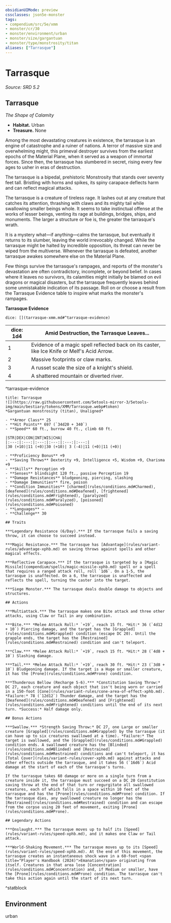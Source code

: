 ```yaml
---
obsidianUIMode: preview
cssclasses: json5e-monster
tags:
- compendium/src/5e/xmm
- monster/cr/30
- monster/environment/urban
- monster/size/gargantuan
- monster/type/monstrosity/titan
aliases: ["Tarrasque"]
---
```

# Tarrasque
*Source: SRD 5.2*  

## Tarrasque

*The Shape of Calamity*

- **Habitat.** Urban  
- **Treasure.** None  

Among the most devastating creatures in existence, the tarrasque is an engine of catastrophe and a ruiner of nations. A terror of massive size and overwhelming might, this primeval destroyer survives from the earliest epochs of the Material Plane, when it served as a weapon of immortal forces. Since then, the tarrasque has slumbered in secret, rising every few ages to usher in eras of destruction.

The tarrasque is a bipedal, prehistoric Monstrosity that stands over seventy feet tall. Bristling with horns and spikes, its spiny carapace deflects harm and can reflect magical attacks.

The tarrasque is a creature of tireless rage. It lashes out at any creature that catches its attention, thrashing with claws and its mighty tail while swallowing smaller beings whole. It seems to take instinctual offense at the works of lesser beings, venting its rage at buildings, bridges, ships, and monuments. The larger a structure or foe is, the greater the tarrasque's wrath.

It is a mystery what—if anything—calms the tarrasque, but eventually it returns to its slumber, leaving the world irrevocably changed. While the tarrasque might be halted by incredible opposition, its threat can never be wiped from the multiverse. Whenever the tarrasque is defeated, another tarrasque awakes somewhere else on the Material Plane.

Few things survive the tarrasque's rampages, and reports of the monster's devastation are often contradictory, incomplete, or beyond belief. In cases where it leaves no survivors, its calamities might initially be blamed on evil dragons or magical disasters, but the tarrasque frequently leaves behind some unmistakable indication of its passage. Roll on or choose a result from the Tarrasque Evidence table to inspire what marks the monster's rampages.

**Tarrasque Evidence**

`dice: [](tarrasque-xmm.md#^tarrasque-evidence)`

| dice: 1d4 | Amid Destruction, the Tarrasque Leaves... |
|-----------|-------------------------------------------|
| 1 | Evidence of a magic spell reflected back on its caster, like Ice Knife or Melf's Acid Arrow. |
| 2 | Massive footprints or claw marks. |
| 3 | A russet scale the size of a knight's shield. |
| 4 | A shattered mountain or diverted river. |
^tarrasque-evidence

```ad-statblock
title: Tarrasque
![](https://raw.githubusercontent.com/5etools-mirror-3/5etools-img/main/bestiary/tokens/XMM/Tarrasque.webp#token)
*Gargantuan monstrosity (titan), Unaligned*

- **Armor Class** 25
- **Hit Points** 697 (`34d20 + 340`)
- **Speed** 60 ft., burrow 40 ft., climb 60 ft.

|STR|DEX|CON|INT|WIS|CHA|
|:---:|:---:|:---:|:---:|:---:|:---:|
|30 (+10)|11 (+0)|30 (+10)| 3 (-4)|11 (+0)|11 (+0)|

- **Proficiency Bonus** +9
- **Saving Throws** Dexterity +9, Intelligence +5, Wisdom +9, Charisma +9
- **Skills** Perception +9
- **Senses** blindsight 120 ft., passive Perception 19
- **Damage Resistances** bludgeoning, piercing, slashing
- **Damage Immunities** fire, poison
- **Condition Immunities** [charmed](rules/conditions.md#Charmed), [deafened](rules/conditions.md#Deafened), [frightened](rules/conditions.md#Frightened), [paralyzed](rules/conditions.md#Paralyzed), [poisoned](rules/conditions.md#Poisoned)
- **Languages** —
- **Challenge** 30

## Traits

***Legendary Resistance (6/Day).*** If the tarrasque fails a saving throw, it can choose to succeed instead.

***Magic Resistance.*** The tarrasque has [Advantage](rules/variant-rules/advantage-xphb.md) on saving throws against spells and other magical effects.

***Reflective Carapace.*** If the tarrasque is targeted by a [Magic Missile](compendium/spells/magic-missile-xphb.md) spell or a spell that requires a ranged attack roll, roll `1d6`. On a 1-5, the tarrasque is unaffected. On a 6, the tarrasque is unaffected and reflects the spell, turning the caster into the target.

***Siege Monster.*** The tarrasque deals double damage to objects and structures.

## Actions

***Multiattack.*** The tarrasque makes one Bite attack and three other attacks, using Claw or Tail in any combination.

***Bite.*** *Melee Attack Roll:* `+19`, reach 15 ft. *Hit:* 36 (`4d12 + 10`) Piercing damage, and the target has the [Grappled](rules/conditions.md#Grappled) condition (escape DC 20). Until the grapple ends, the target has the [Restrained](rules/conditions.md#Restrained) condition and can't teleport.

***Claw.*** *Melee Attack Roll:* `+19`, reach 15 ft. *Hit:* 28 (`4d8 + 10`) Slashing damage.

***Tail.*** *Melee Attack Roll:* `+19`, reach 30 ft. *Hit:* 23 (`3d8 + 10`) Bludgeoning damage. If the target is a Huge or smaller creature, it has the [Prone](rules/conditions.md#Prone) condition.

***Thunderous Bellow (Recharge 5-6).*** *Constitution Saving Throw:* DC 27, each creature and each object that isn't being worn or carried in a 150-foot [Cone](rules/variant-rules/cone-area-of-effect-xphb.md). *Failure:* 78 (`12d12`) Thunder damage, and the target has the [Deafened](rules/conditions.md#Deafened) and [Frightened](rules/conditions.md#Frightened) conditions until the end of its next turn. *Success:* Half damage only.

## Bonus Actions

***Swallow.*** *Strength Saving Throw:* DC 27, one Large or smaller creature [Grappled](rules/conditions.md#Grappled) by the tarrasque (it can have up to six creatures swallowed at a time). *Failure:* The target is swallowed, and the [Grappled](rules/conditions.md#Grappled) condition ends. A swallowed creature has the [Blinded](rules/conditions.md#Blinded) and [Restrained](rules/conditions.md#Restrained) conditions and can't teleport, it has [Total Cover](rules/variant-rules/cover-xphb.md) against attacks and other effects outside the tarrasque, and it takes 56 (`16d6`) Acid damage at the start of each of the tarrasque's turns.

If the tarrasque takes 60 damage or more on a single turn from a creature inside it, the tarrasque must succeed on a DC 20 Constitution saving throw at the end of that turn or regurgitate all swallowed creatures, each of which falls in a space within 10 feet of the tarrasque and has the [Prone](rules/conditions.md#Prone) condition. If the tarrasque dies, any swallowed creature no longer has the [Restrained](rules/conditions.md#Restrained) condition and can escape from the corpse using 20 feet of movement, exiting [Prone](rules/conditions.md#Prone).

## Legendary Actions

***Onslaught.*** The tarrasque moves up to half its [Speed](rules/variant-rules/speed-xphb.md), and it makes one Claw or Tail attack.

***World-Shaking Movement.*** The tarrasque moves up to its [Speed](rules/variant-rules/speed-xphb.md). At the end of this movement, the tarrasque creates an instantaneous shock wave in a 60-foot <span title="Player's Handbook (2024)">Emanation</span> originating from itself. Creatures in that area lose [Concentration](rules/conditions.md#Concentration) and, if Medium or smaller, have the [Prone](rules/conditions.md#Prone) condition. The tarrasque can't take this action again until the start of its next turn.
```
^statblock

## Environment

urban